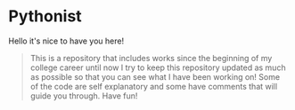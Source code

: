 # Pythonist

Hello it's nice to have you here!
>This is a repository that includes works since the beginning of my college career until now
>I try to keep this repository updated as much as possible so that you can see what I have been working on!
>Some of the code are self explanatory and some have comments that will guide you through. Have fun!
